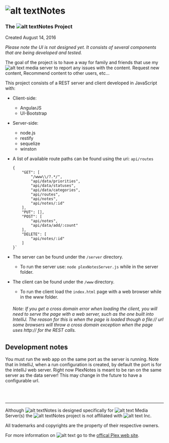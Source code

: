 # ![alt text][plexLg]Notes

### The ![alt text][plexSm]Notes Project

Created August 14, 2016

*Please note the UI is not designed yet. It consists of several components that are being developed and tested.*

The goal of the project is to have a way for family and friends that use my ![alt text][plexVs] media server to report any issues with the content. Request new content, Recommend content to other users, etc...

This project consists of a REST server and client developed in JavaScript with:

* Client-side:
    - AngularJS
    - UI-Bootstrap

* Server-side:
    - node.js
    - restify
    - sequelize
    - winston

* A list of available route paths can be found using the uri: `api/routes`
    ~~~~
    {
        "GET": [
            "/www\\/?.*/",
            "api/data/priorities",
            "api/data/statuses",
            "api/data/categories",
            "api/routes",
            "api/notes",
            "api/notes/:id"
        ],
        "PUT": [],
        "POST": [
            "api/notes",
            "api/data/add/:count"
        ],
        "DELETE": [
            "api/notes/:id"
        ]
    }`
    ~~~~

* The server can be found under the `/server` directory.
  * To run the server use: `node plexNotesServer.js` while in the server folder.
  
* The client can be found under the `/www` directory.
  * To run the client load the `index.html` page with a web browser while in the www folder.
  
  ###### _Note: If you get a cross domain error when loading the client, you will need to serve the page with a web server, such as the one built into IntelliJ. The reason for this is when the page is loaded though a file:// url some browsers will throw a cross domain exception when the page uses http:// for the REST calls._
        

## Development notes

You must run the web app on the same port as the server is running.
Note that in IntelliJ, when a run configuration is created, by default the port is for the intelliJ web server. Right now PlexNotes is meant to be ran on the same server as the data server!
This may change in the future to have a configurable url.

<br/>
<br/>

----
Although ![alt text][plexVs]Notes is designed specifically for ![alt text][plexVs] Media Server(s) the
![alt text][plexVs]Notes project is not affiliated with ![alt text][plexVs] Inc. 

All trademarks and copyrights are the property of their respective owners.

For more information on ![alt text][plexVs] go to the [offical Plex web site](https://www.plex.tv/).

[plexLg]: http://groksoft.net/plex/_images/Plex-h2.png
[plexSm]: http://groksoft.net/plex/_images/PLEX-vsmall.png
[plexVs]: http://groksoft.net/plex/_images/PLEX-tiny.png
